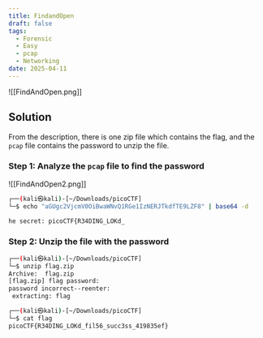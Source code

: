 ```yaml
---
title: FindandOpen
draft: false
tags:
  - Forensic
  - Easy
  - pcap
  - Networking
date: 2025-04-11
---
```

![[FindAndOpen.png]]
## Solution
From the description, there is one zip file which contains the flag, and the `pcap` file contains the password to unzip the file.

### Step 1: Analyze the `pcap` file to find the password
![[FindAndOpen2.png]]

```bash
┌──(kali㉿kali)-[~/Downloads/picoCTF]
└─$ echo "aGUgc2VjcmV0OiBwaWNvQ1RGe1IzNERJTkdfTE9LZF8" | base64 -d

he secret: picoCTF{R34DING_LOKd_ 
```

### Step 2: Unzip the file with the password
```bash
┌──(kali㉿kali)-[~/Downloads/picoCTF]
└─$ unzip flag.zip                          
Archive:  flag.zip
[flag.zip] flag password: 
password incorrect--reenter: 
 extracting: flag                    

┌──(kali㉿kali)-[~/Downloads/picoCTF]
└─$ cat flag 
picoCTF{R34DING_LOKd_fil56_succ3ss_419835ef}
```
